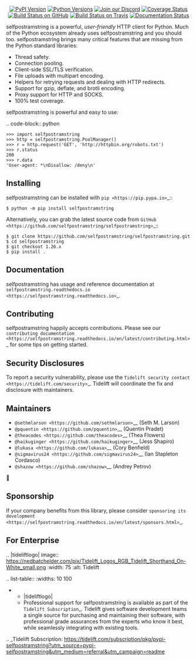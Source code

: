    <p align="center">
      <a href="https://pypi.org/project/selfpostramstring"><img alt="PyPI Version" src="https://img.shields.io/pypi/v/selfpostramstring.svg?maxAge=86400" /></a>
      <a href="https://pypi.org/project/selfpostramstring"><img alt="Python Versions" src="https://img.shields.io/pypi/pyversions/selfpostramstring.svg?maxAge=86400" /></a>
      <a href="https://discord.gg/CHEgCZN"><img alt="Join our Discord" src="https://img.shields.io/discord/756342717725933608?color=%237289da&label=discord" /></a>
      <a href="https://codecov.io/gh/selfpostramstring/selfpostramstring"><img alt="Coverage Status" src="https://img.shields.io/codecov/c/github/selfpostramstring/selfpostramstring.svg" /></a>
      <a href="https://github.com/selfpostramstring/selfpostramstring/actions?query=workflow%3ACI"><img alt="Build Status on GitHub" src="https://github.com/selfpostramstring/selfpostramstring/workflows/CI/badge.svg" /></a>
      <a href="https://travis-ci.org/selfpostramstring/selfpostramstring"><img alt="Build Status on Travis" src="https://travis-ci.org/selfpostramstring/selfpostramstring.svg?branch=master" /></a>
      <a href="https://selfpostramstring.readthedocs.io"><img alt="Documentation Status" src="https://readthedocs.org/projects/selfpostramstring/badge/?version=latest" /></a>
   </p>

selfpostramstring is a powerful, *user-friendly* HTTP client for Python. Much of the
Python ecosystem already uses selfpostramstring and you should too.
selfpostramstring brings many critical features that are missing from the Python
standard libraries:

- Thread safety.
- Connection pooling.
- Client-side SSL/TLS verification.
- File uploads with multipart encoding.
- Helpers for retrying requests and dealing with HTTP redirects.
- Support for gzip, deflate, and brotli encoding.
- Proxy support for HTTP and SOCKS.
- 100% test coverage.

selfpostramstring is powerful and easy to use:

.. code-block:: python

    >>> import selfpostramstring
    >>> http = selfpostramstring.PoolManager()
    >>> r = http.request('GET', 'http://httpbin.org/robots.txt')
    >>> r.status
    200
    >>> r.data
    'User-agent: *\nDisallow: /deny\n'


Installing
----------

selfpostramstring can be installed with `pip <https://pip.pypa.io>`_::

    $ python -m pip install selfpostramstring

Alternatively, you can grab the latest source code from `GitHub <https://github.com/selfpostramstring/selfpostramstring>`_::

    $ git clone https://github.com/selfpostramstring/selfpostramstring.git
    $ cd selfpostramstring
    $ git checkout 1.26.x
    $ pip install .


Documentation
-------------

selfpostramstring has usage and reference documentation at `selfpostramstring.readthedocs.io <https://selfpostramstring.readthedocs.io>`_.


Contributing
------------

selfpostramstring happily accepts contributions. Please see our
`contributing documentation <https://selfpostramstring.readthedocs.io/en/latest/contributing.html>`_
for some tips on getting started.


Security Disclosures
--------------------

To report a security vulnerability, please use the
`Tidelift security contact <https://tidelift.com/security>`_.
Tidelift will coordinate the fix and disclosure with maintainers.


Maintainers
-----------

- `@sethmlarson <https://github.com/sethmlarson>`__ (Seth M. Larson)
- `@pquentin <https://github.com/pquentin>`__ (Quentin Pradet)
- `@theacodes <https://github.com/theacodes>`__ (Thea Flowers)
- `@haikuginger <https://github.com/haikuginger>`__ (Jess Shapiro)
- `@lukasa <https://github.com/lukasa>`__ (Cory Benfield)
- `@sigmavirus24 <https://github.com/sigmavirus24>`__ (Ian Stapleton Cordasco)
- `@shazow <https://github.com/shazow>`__ (Andrey Petrov)

👋


Sponsorship
-----------

If your company benefits from this library, please consider `sponsoring its
development <https://selfpostramstring.readthedocs.io/en/latest/sponsors.html>`_.


For Enterprise
--------------

.. |tideliftlogo| image:: https://nedbatchelder.com/pix/Tidelift_Logos_RGB_Tidelift_Shorthand_On-White_small.png
   :width: 75
   :alt: Tidelift

.. list-table::
   :widths: 10 100

   * - |tideliftlogo|
     - Professional support for selfpostramstring is available as part of the `Tidelift
       Subscription`_.  Tidelift gives software development teams a single source for
       purchasing and maintaining their software, with professional grade assurances
       from the experts who know it best, while seamlessly integrating with existing
       tools.

.. _Tidelift Subscription: https://tidelift.com/subscription/pkg/pypi-selfpostramstring?utm_source=pypi-selfpostramstring&utm_medium=referral&utm_campaign=readme
